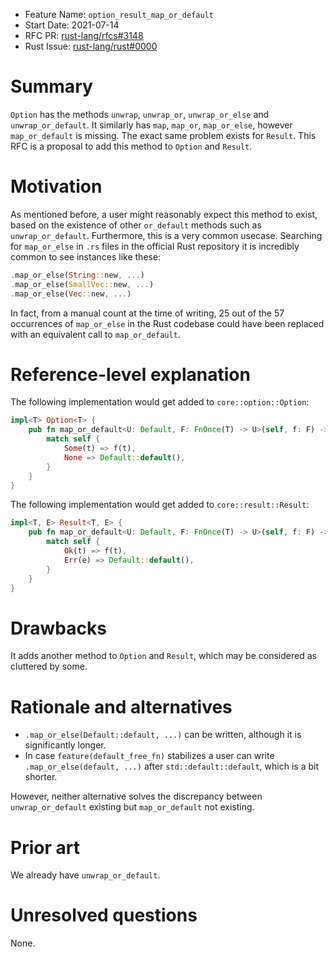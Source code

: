 - Feature Name: `option_result_map_or_default`
- Start Date: 2021-07-14
- RFC PR: [rust-lang/rfcs#3148](https://github.com/rust-lang/rfcs/pull/3148)
- Rust Issue: [rust-lang/rust#0000](https://github.com/rust-lang/rust/issues/0000)

# Summary
[summary]: #summary

`Option` has the methods `unwrap`, `unwrap_or`, `unwrap_or_else` and `unwrap_or_default`. It
similarly has `map`, `map_or`, `map_or_else`, however `map_or_default` is missing. The exact same
problem exists for `Result`. This RFC is a proposal to add this method to `Option` and `Result`.

# Motivation
[motivation]: #motivation

As mentioned before, a user might reasonably expect this method to exist, based on the existence of
other `or_default` methods such as `unwrap_or_default`. Furthermore, this is a very common usecase.
Searching for `map_or_else` in `.rs` files in the official Rust repository it is incredibly common
to see instances like these:

```rust
.map_or_else(String::new, ...)
.map_or_else(SmallVec::new, ...)
.map_or_else(Vec::new, ...)
```

In fact, from a manual count at the time of writing, 25 out of the 57 occurrences of `map_or_else`
in the Rust codebase could have been replaced with an equivalent call to `map_or_default`.

# Reference-level explanation
[reference-level-explanation]: #reference-level-explanation

The following implementation would get added to `core::option::Option`:

```rust
impl<T> Option<T> {
    pub fn map_or_default<U: Default, F: FnOnce(T) -> U>(self, f: F) -> U {
        match self {
            Some(t) => f(t),
            None => Default::default(),
        }
    }
}
```

The following implementation would get added to `core::result::Result`:

```rust
impl<T, E> Result<T, E> {
    pub fn map_or_default<U: Default, F: FnOnce(T) -> U>(self, f: F) -> U {
        match self {
            Ok(t) => f(t),
            Err(e) => Default::default(),
        }
    }
}
```

# Drawbacks
[drawbacks]: #drawbacks

It adds another method to `Option` and `Result`, which may be considered as cluttered by some.

# Rationale and alternatives
[rationale-and-alternatives]: #rationale-and-alternatives

 - `.map_or_else(Default::default, ...)` can be written, although it is significantly longer.
 - In case `feature(default_free_fn)` stabilizes a user can write `.map_or_else(default, ...)`
   after `std::default::default`, which is a bit shorter.
   
However, neither alternative solves the discrepancy between `unwrap_or_default` existing but 
`map_or_default` not existing.

# Prior art
[prior-art]: #prior-art

We already have `unwrap_or_default`.

# Unresolved questions
[unresolved-questions]: #unresolved-questions

None.

